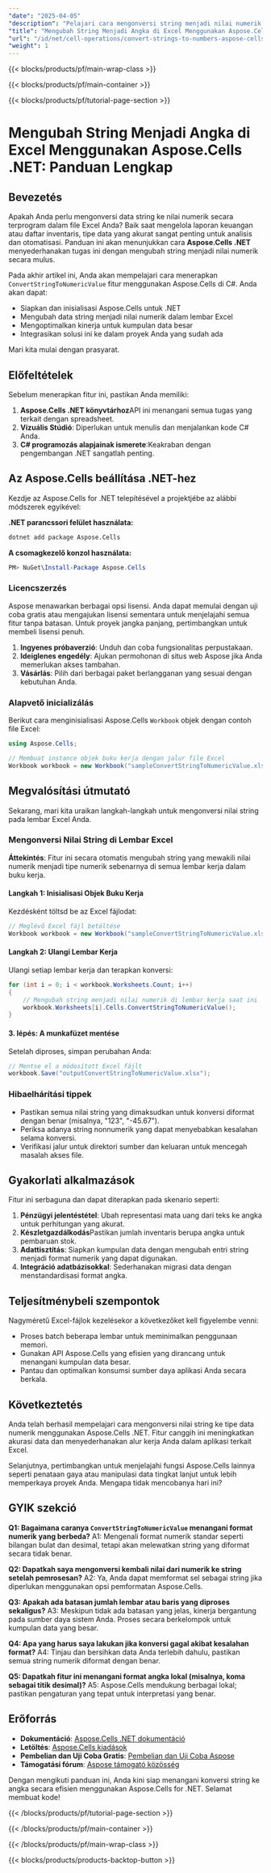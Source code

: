 ```yaml
---
"date": "2025-04-05"
"description": "Pelajari cara mengonversi string menjadi nilai numerik di Excel dengan Aspose.Cells .NET. Panduan ini menyediakan petunjuk langkah demi langkah untuk konversi data yang lancar, memastikan keakuratan dan efisiensi."
"title": "Mengubah String Menjadi Angka di Excel Menggunakan Aspose.Cells .NET&#58; Panduan Lengkap"
"url": "/id/net/cell-operations/convert-strings-to-numbers-aspose-cells-net/"
"weight": 1
---
```


{{< blocks/products/pf/main-wrap-class >}}

{{< blocks/products/pf/main-container >}}

{{< blocks/products/pf/tutorial-page-section >}}


# Mengubah String Menjadi Angka di Excel Menggunakan Aspose.Cells .NET: Panduan Lengkap

## Bevezetés

Apakah Anda perlu mengonversi data string ke nilai numerik secara terprogram dalam file Excel Anda? Baik saat mengelola laporan keuangan atau daftar inventaris, tipe data yang akurat sangat penting untuk analisis dan otomatisasi. Panduan ini akan menunjukkan cara **Aspose.Cells .NET** menyederhanakan tugas ini dengan mengubah string menjadi nilai numerik secara mulus.

Pada akhir artikel ini, Anda akan mempelajari cara menerapkan `ConvertStringToNumericValue` fitur menggunakan Aspose.Cells di C#. Anda akan dapat:
- Siapkan dan inisialisasi Aspose.Cells untuk .NET
- Mengubah data string menjadi nilai numerik dalam lembar Excel
- Mengoptimalkan kinerja untuk kumpulan data besar
- Integrasikan solusi ini ke dalam proyek Anda yang sudah ada

Mari kita mulai dengan prasyarat.

## Előfeltételek

Sebelum menerapkan fitur ini, pastikan Anda memiliki:
1. **Aspose.Cells .NET könyvtárhoz**API ini menangani semua tugas yang terkait dengan spreadsheet.
2. **Vizuális Stúdió**: Diperlukan untuk menulis dan menjalankan kode C# Anda.
3. **C# programozás alapjainak ismerete**:Keakraban dengan pengembangan .NET sangatlah penting.

## Az Aspose.Cells beállítása .NET-hez

Kezdje az Aspose.Cells for .NET telepítésével a projektjébe az alábbi módszerek egyikével:

**.NET parancssori felület használata:**

```bash
dotnet add package Aspose.Cells
```

**A csomagkezelő konzol használata:**

```powershell
PM> NuGet\Install-Package Aspose.Cells
```

### Licencszerzés
Aspose menawarkan berbagai opsi lisensi. Anda dapat memulai dengan uji coba gratis atau mengajukan lisensi sementara untuk menjelajahi semua fitur tanpa batasan. Untuk proyek jangka panjang, pertimbangkan untuk membeli lisensi penuh.

1. **Ingyenes próbaverzió**: Unduh dan coba fungsionalitas perpustakaan.
2. **Ideiglenes engedély**: Ajukan permohonan di situs web Aspose jika Anda memerlukan akses tambahan.
3. **Vásárlás**: Pilih dari berbagai paket berlangganan yang sesuai dengan kebutuhan Anda.

### Alapvető inicializálás
Berikut cara menginisialisasi Aspose.Cells `Workbook` objek dengan contoh file Excel:

```csharp
using Aspose.Cells;

// Membuat instance objek buku kerja dengan jalur file Excel
Workbook workbook = new Workbook("sampleConvertStringToNumericValue.xlsx");
```

## Megvalósítási útmutató

Sekarang, mari kita uraikan langkah-langkah untuk mengonversi nilai string pada lembar Excel Anda.

### Mengonversi Nilai String di Lembar Excel
**Áttekintés**: Fitur ini secara otomatis mengubah string yang mewakili nilai numerik menjadi tipe numerik sebenarnya di semua lembar kerja dalam buku kerja.

#### Langkah 1: Inisialisasi Objek Buku Kerja
Kezdésként töltsd be az Excel fájlodat:

```csharp
// Meglévő Excel fájl betöltése
Workbook workbook = new Workbook("sampleConvertStringToNumericValue.xlsx");
```

#### Langkah 2: Ulangi Lembar Kerja
Ulangi setiap lembar kerja dan terapkan konversi:

```csharp
for (int i = 0; i < workbook.Worksheets.Count; i++)
{
    // Mengubah string menjadi nilai numerik di lembar kerja saat ini
    workbook.Worksheets[i].Cells.ConvertStringToNumericValue();
}
```

#### 3. lépés: A munkafüzet mentése
Setelah diproses, simpan perubahan Anda:

```csharp
// Mentse el a módosított Excel fájlt
workbook.Save("outputConvertStringToNumericValue.xlsx");
```

### Hibaelhárítási tippek
- Pastikan semua nilai string yang dimaksudkan untuk konversi diformat dengan benar (misalnya, "123", "-45.67").
- Periksa adanya string nonnumerik yang dapat menyebabkan kesalahan selama konversi.
- Verifikasi jalur untuk direktori sumber dan keluaran untuk mencegah masalah akses file.

## Gyakorlati alkalmazások
Fitur ini serbaguna dan dapat diterapkan pada skenario seperti:
1. **Pénzügyi jelentéstétel**: Ubah representasi mata uang dari teks ke angka untuk perhitungan yang akurat.
2. **Készletgazdálkodás**Pastikan jumlah inventaris berupa angka untuk pembaruan stok.
3. **Adattisztítás**: Siapkan kumpulan data dengan mengubah entri string menjadi format numerik yang dapat digunakan.
4. **Integráció adatbázisokkal**: Sederhanakan migrasi data dengan menstandardisasi format angka.

## Teljesítménybeli szempontok
Nagyméretű Excel-fájlok kezelésekor a következőket kell figyelembe venni:
- Proses batch beberapa lembar untuk meminimalkan penggunaan memori.
- Gunakan API Aspose.Cells yang efisien yang dirancang untuk menangani kumpulan data besar.
- Pantau dan optimalkan konsumsi sumber daya aplikasi Anda secara berkala.

## Következtetés
Anda telah berhasil mempelajari cara mengonversi nilai string ke tipe data numerik menggunakan Aspose.Cells .NET. Fitur canggih ini meningkatkan akurasi data dan menyederhanakan alur kerja Anda dalam aplikasi terkait Excel.

Selanjutnya, pertimbangkan untuk menjelajahi fungsi Aspose.Cells lainnya seperti penataan gaya atau manipulasi data tingkat lanjut untuk lebih memperkaya proyek Anda. Mengapa tidak mencobanya hari ini?

## GYIK szekció
**Q1: Bagaimana caranya `ConvertStringToNumericValue` menangani format numerik yang berbeda?**
A1: Mengenali format numerik standar seperti bilangan bulat dan desimal, tetapi akan melewatkan string yang diformat secara tidak benar.

**Q2: Dapatkah saya mengonversi kembali nilai dari numerik ke string setelah pemrosesan?**
A2: Ya, Anda dapat memformat sel sebagai string jika diperlukan menggunakan opsi pemformatan Aspose.Cells.

**Q3: Apakah ada batasan jumlah lembar atau baris yang diproses sekaligus?**
A3: Meskipun tidak ada batasan yang jelas, kinerja bergantung pada sumber daya sistem Anda. Proses secara berkelompok untuk kumpulan data yang besar.

**Q4: Apa yang harus saya lakukan jika konversi gagal akibat kesalahan format?**
A4: Tinjau dan bersihkan data Anda terlebih dahulu, pastikan semua string numerik diformat dengan benar.

**Q5: Dapatkah fitur ini menangani format angka lokal (misalnya, koma sebagai titik desimal)?**
A5: Aspose.Cells mendukung berbagai lokal; pastikan pengaturan yang tepat untuk interpretasi yang benar.

## Erőforrás
- **Dokumentáció**: [Aspose.Cells .NET dokumentáció](https://reference.aspose.com/cells/net/)
- **Letöltés**: [Aspose.Cells kiadások](https://releases.aspose.com/cells/net/)
- **Pembelian dan Uji Coba Gratis**: [Pembelian dan Uji Coba Aspose](https://purchase.aspose.com/buy)
- **Támogatási fórum**: [Aspose támogató közösség](https://forum.aspose.com/c/cells/9)

Dengan mengikuti panduan ini, Anda kini siap menangani konversi string ke angka secara efisien menggunakan Aspose.Cells for .NET. Selamat membuat kode!

{{< /blocks/products/pf/tutorial-page-section >}}

{{< /blocks/products/pf/main-container >}}

{{< /blocks/products/pf/main-wrap-class >}}

{{< blocks/products/products-backtop-button >}}